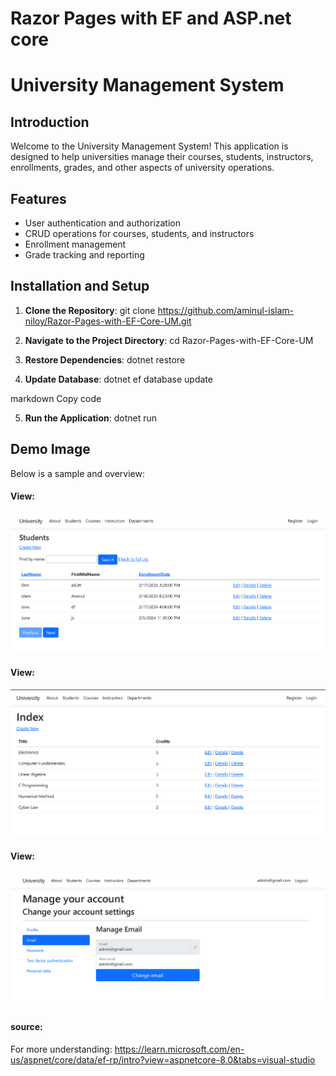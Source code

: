 # Razor Pages with EF and ASP.net core

# University Management System

## Introduction

Welcome to the University Management System! This application is designed to help universities manage their courses, students, instructors, enrollments, grades, and other aspects of university operations.

## Features

- User authentication and authorization
- CRUD operations for courses, students, and instructors
- Enrollment management
- Grade tracking and reporting

## Installation and Setup

1. **Clone the Repository**:
   git clone https://github.com/aminul-islam-niloy/Razor-Pages-with-EF-Core-UM.git

2. **Navigate to the Project Directory**:
   cd Razor-Pages-with-EF-Core-UM

3. **Restore Dependencies**:
   dotnet restore

4. **Update Database**:
   dotnet ef database update

markdown
Copy code

5. **Run the Application**:
   dotnet run

## Demo Image

Below is a sample and overview:

<h4> View:</h4>
<a href="" target="_blank">
  <img src="EF_with_Razor/Images/Student Page.png"/>
</a>
<h4> View:</h4>
<a href="" target="_blank">
  <img src="EF_with_Razor/Images/Courses.png"/>
</a>
<h4> View:</h4>
<a href="" target="_blank">
  <img src="EF_with_Razor/Images/User.png"/>
</a>

#### source:

For more understanding: https://learn.microsoft.com/en-us/aspnet/core/data/ef-rp/intro?view=aspnetcore-8.0&tabs=visual-studio
